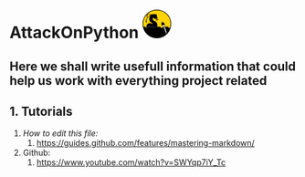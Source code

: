 
 #  AttackOnPython <img src="/Docs/Images/Logo.png" width="50" height="50" >


## Here we shall write usefull information that could help us work with everything project related 

## 1. Tutorials
   1. *How to edit this file:*   
       1. https://guides.github.com/features/mastering-markdown/
   2. Github:
       1. https://www.youtube.com/watch?v=SWYqp7iY_Tc
